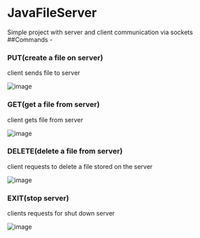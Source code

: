 # JavaFileServer
Simple project with server and client communication via sockets
##Commands - 
### PUT(create a file on server)
client sends file to server

![image](https://user-images.githubusercontent.com/55722614/142605112-78213629-4642-4fb9-8797-6285c7f6d0d8.png)

### GET(get a file from server)
client gets file from server

![image](https://user-images.githubusercontent.com/55722614/142605342-a2539917-f4d2-421b-a4dd-b1691b673509.png)

### DELETE(delete a file from server)
client requests to delete a file stored on the server

![image](https://user-images.githubusercontent.com/55722614/142606703-eb65ca2b-1395-4339-8810-4c7ff91b5fa9.png)

### EXIT(stop server)
clients requests for shut down server

![image](https://user-images.githubusercontent.com/55722614/142607127-b3b2d368-bf56-45fd-8fee-27654e512039.png)

